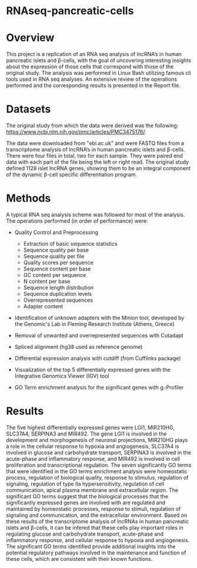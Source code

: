 # RNAseq-pancreatic-cells

# Overview
This project is a replication of an RNA seq analysis of lncRNA’s in human pancreatic islets and β-cells, with the goal of uncovering interesting insights about the expression of those cells that correspond with those of the original study. The analysis was performed in Linux Bash utilizing famous cli tools used in RNA seq analyses. An extensive review of the operations performed and the corresponding results is presented in the Report file. 

# Datasets
The original study from which the data were derived was the following: https://www.ncbi.nlm.nih.gov/pmc/articles/PMC3475176/. 

The data were downloaded from "ebi.ac.uk" and were FASTQ files from a transcriptome analysis of lncRNA’s in human pancreatic islets and β-cells. There were four files in total, two for each sample. They were paired end data with each part of the file being the left or right read.  The original study defined 1128 islet lncRNA genes, showing them to be an integral component of the dynamic β-cell specific differentiation program.

# Methods
A typical RNA seq analysis scheme was followed for most of the analysis. The operations performed (in order of performance) were:
* Quality Control and Preprocessing
    * Extraction of basic sequence statistics
    * Sequence quality per base
    * Sequence quality per file
    * Quality scores per sequence
    * Sequence content per base
    * GC content per sequence
    * N content per base
    * Sequence length distribution
    * Sequence duplication levels
    * Overrepresented sequences
    * Adapter content

* Identification of unknown adapters with the Minion tool, developed by the Genomic's Lab in Fleming Research Institute (Athens, Greece)
* Removal of unwanted and overrepresented sequences with Cutadapt
* Spliced alignment (hg38 used as reference genome)
* Differential expression analysis with cutdiff (from Cufflinks package)
* Visualization of the top 5 differentially expressed genes with the Integrative Genomics Viewer (IGV) tool
* GO Term enrichment analysis for the significant genes with g::Profiler

# Results
The five highest differentially expressed genes were LGI1, MIR210HG, SLC37A4, SERPINA3 and MIR492. The gene LGI1 is involved in the development and morphogenesis of neuronal projections, MIR210HG plays a role in the cellular response to hypoxia and angiogenesis, SLC37A4 is involved in glucose and carbohydrate transport, SERPINA3 is involved in the acute-phase and inflammatory response, and MIR492 is involved in cell proliferation and transcriptional regulation. 
The seven significantly GO terms that were identified in the GO terms enrichment analysis were homeostatic process, regulation of biological quality, response to stimulus, regulation of signaling, regulation of type IIa hypersensitivity, regulation of cell communication, apical plasma membrane and extracellular region. The significant GO terms suggest that the biological processes that the significantly expressed genes are involved with are regulated and maintained by homeostatic processes, response to stimuli, regulation of signaling and communication, and the extracellular environment.
Based on these results of the transcriptome analysis of lncRNAs in human pancreatic islets and β-cells, it can be infered that these cells play important roles in regulating glucose and carbohydrate transport, acute-phase and inflammatory response, and cellular response to hypoxia and angiogenesis. The significant GO
terms identified provide additional insights into the potential regulatory pathways involved in the maintenance and function of these cells, which are consistent with their known functions.








